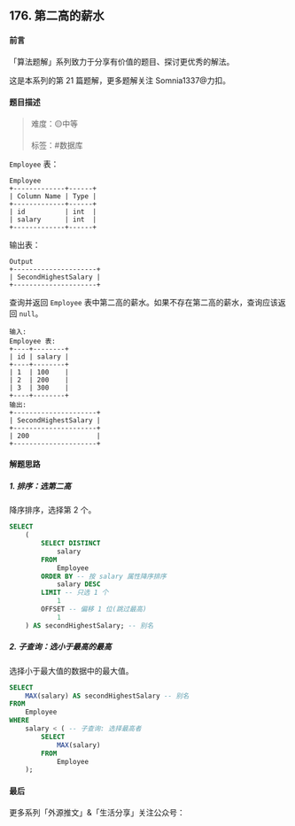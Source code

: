 ## 176. 第二高的薪水

#### 前言

「算法题解」系列致力于分享有价值的题目、探讨更优秀的解法。

这是本系列的第 21 篇题解，更多题解关注 Somnia1337@力扣。

#### 题目描述

> 难度：🟡中等
> 
> 标签：\#数据库

`Employee` 表：

```text
Employee
+-------------+------+
| Column Name | Type |
+-------------+------+
| id          | int  |
| salary      | int  |
+-------------+------+
```

输出表：

```text
Output
+---------------------+
| SecondHighestSalary |
+---------------------+
```

查询并返回 `Employee` 表中第二高的薪水。如果不存在第二高的薪水，查询应该返回 `null`。

```text
输入:
Employee 表:
+----+--------+
| id | salary |
+----+--------+
| 1  | 100    |
| 2  | 200    |
| 3  | 300    |
+----+--------+
输出:
+---------------------+
| SecondHighestSalary |
+---------------------+
| 200                 |
+---------------------+
```

#### 解题思路

##### 1. 排序：选第二高

降序排序，选择第 2 个。

```sql
SELECT
    (
        SELECT DISTINCT
            salary
        FROM
            Employee
        ORDER BY -- 按 salary 属性降序排序
            salary DESC
        LIMIT -- 只选 1 个
            1
        OFFSET -- 偏移 1 位(跳过最高)
            1
    ) AS secondHighestSalary; -- 别名
```

##### 2. 子查询：选小于最高的最高

选择小于最大值的数据中的最大值。

```sql
SELECT
    MAX(salary) AS secondHighestSalary -- 别名
FROM
    Employee
WHERE
    salary < ( -- 子查询: 选择最高者
        SELECT
            MAX(salary)
        FROM
            Employee
    );
```

#### 最后

更多系列「外源推文」&「生活分享」关注公众号：